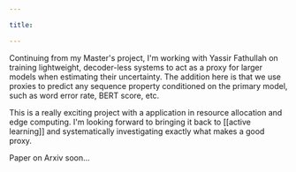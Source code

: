 ```yaml
---

title: 

---
```


Continuing from my Master's project, I'm working with Yassir Fathullah on training lightweight, decoder-less systems to act as a proxy for larger models when estimating their uncertainty. The addition here is that we use proxies to predict any sequence property conditioned on the primary model, such as word error rate, BERT score, etc.

This is a really exciting project with a application in resource allocation and edge computing. I'm looking forward to bringing it back to [[active learning]] and systematically investigating exactly what makes a good proxy.

Paper on Arxiv soon...
